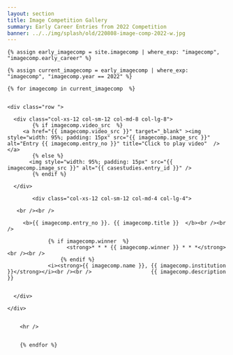 ```yaml
---
layout: section
title: Image Competition Gallery
summary: Early Career Entries from 2022 Competition
banner: ../../img/splash/old/220808-image-comp-2022-w.jpg
---
```



<section id="service">
  <div class="container">
	
	
    {% assign early_imagecomp = site.imagecomp | where_exp: "imagecomp", "imagecomp.early_career" %}

	{% assign current_imagecomp = early_imagecomp | where_exp: "imagecomp", "imagecomp.year == 2022" %}

    {% for imagecomp in current_imagecomp  %}
	
	
	<div class="row ">	

      <div class="col-xs-12 col-sm-12 col-md-8 col-lg-8">
			{% if imagecomp.video_src  %}
         <a href="{{ imagecomp.video_src }}" target="_blank" ><img style="width: 95%; padding: 15px" src="{{ imagecomp.image_src }}" alt="Entry {{ imagecomp.entry_no }}" title="Click to play video"  /></a>
			{% else %}
	       <img style="width: 95%; padding: 15px" src="{{ imagecomp.image_src }}" alt="{{ casestudies.entry_id }}" />
			{% endif %}
			
      </div>
			
			<div class="col-xs-12 col-sm-12 col-md-4 col-lg-4">
        
       <br /><br />
  
  		 <b>{{ imagecomp.entry_no }}. {{ imagecomp.title }}  </b><br /><br />
			 
			     {% if imagecomp.winner  %}
					   <strong>* * * {{ imagecomp.winner }} * * *</strong><br /><br />
					 {% endif %}
			     <i><strong>{{ imagecomp.name }}, {{ imagecomp.institution }}</strong></i><br /><br />     		 		 {{ imagecomp.description }}
 

      </div>
			
    </div>	
	
	
		<hr />
		
		
		{% endfor %}
		
	
		
	
			
		
  </div>
</section>

